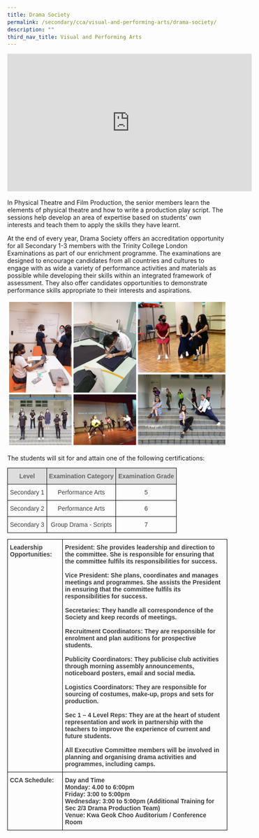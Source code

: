 ```yaml
---
title: Drama Society
permalink: /secondary/cca/visual-and-performing-arts/drama-society/
description: ""
third_nav_title: Visual and Performing Arts
---
```


<iframe width="560" height="315" src="https://www.youtube.com/embed/JbsQluFv5Gs" title="YouTube video player" frameborder="0" allow="accelerometer; autoplay; clipboard-write; encrypted-media; gyroscope; picture-in-picture" allowfullscreen></iframe>

In Physical Theatre and Film Production, the senior members learn the elements of physical theatre and how to write a production play script. The sessions help develop an area of expertise based on students’ own interests and teach them to apply the skills they have learnt.  

  

At the end of every year, Drama Society offers an accreditation opportunity for all Secondary 1-3 members with the Trinity College London Examinations as part of our enrichment programme. The examinations are designed to encourage candidates from all countries and cultures to engage with as wide a variety of performance activities and materials as possible while developing their skills within an integrated framework of assessment. They also offer candidates opportunities to demonstrate performance skills appropriate to their interests and aspirations.

![](/images/drama2021.jpg)

The students will sit for and attain one of the following certifications:

<style type="text/css">
.tg  {border-collapse:collapse;border-spacing:0;}
.tg td{border-color:black;border-style:solid;border-width:1px;font-family:Arial, sans-serif;font-size:14px;
  overflow:hidden;padding:10px 5px;word-break:normal;}
.tg th{border-color:black;border-style:solid;border-width:1px;font-family:Arial, sans-serif;font-size:14px;
  font-weight:normal;overflow:hidden;padding:10px 5px;word-break:normal;}
.tg .tg-5hwe{color:#3D3D3D;text-align:center;vertical-align:middle}
.tg .tg-feqv{background-color:#DDD;color:#666;font-weight:bold;text-align:center;vertical-align:middle}
</style>
<table class="tg">
<thead>
  <tr>
    <th class="tg-feqv"><span style="color:#666;background-color:#DDD">Level</span></th>
    <th class="tg-feqv"><span style="color:#666;background-color:#DDD">Examination Category</span></th>
    <th class="tg-feqv"><span style="color:#666;background-color:#DDD">Examination Grade</span></th>
  </tr>
</thead>
<tbody>
  <tr>
    <td class="tg-5hwe">Secondary 1</td>
    <td class="tg-5hwe">Performance Arts</td>
    <td class="tg-5hwe">5</td>
  </tr>
  <tr>
    <td class="tg-5hwe">Secondary 2</td>
    <td class="tg-5hwe">Performance Arts</td>
    <td class="tg-5hwe">6</td>
  </tr>
  <tr>
    <td class="tg-5hwe">Secondary 3</td>
    <td class="tg-5hwe">Group Drama - Scripts</td>
    <td class="tg-5hwe">7</td>
  </tr>
</tbody>
</table>

<style type="text/css">
.tg  {border-collapse:collapse;border-spacing:0;}
.tg td{border-color:black;border-style:solid;border-width:1px;font-family:Arial, sans-serif;font-size:14px;
  overflow:hidden;padding:10px 5px;word-break:normal;}
.tg th{border-color:black;border-style:solid;border-width:1px;font-family:Arial, sans-serif;font-size:14px;
  font-weight:normal;overflow:hidden;padding:10px 5px;word-break:normal;}
.tg .tg-bzr3{color:#3D3D3D;font-weight:bold;text-align:left;vertical-align:top}
</style>
<table class="tg">
<thead>
  <tr>
    <th class="tg-bzr3">Leadership Opportunities:</th>
    <th class="tg-bzr3" colspan="2">President: She provides leadership and direction to the committee. She is responsible for ensuring that the committee fulfils its responsibilities for success.<br><br>Vice President: She plans, coordinates and manages meetings and programmes. She assists the President in ensuring that the committee fulfils its responsibilities for success.<br><br>Secretaries: They handle all correspondence of the Society and keep records of meetings.<br><br>Recruitment Coordinators: They are responsible for enrolment and plan auditions for prospective students.<br><br>Publicity Coordinators: They publicise club activities through morning assembly announcements, noticeboard posters, email and social media.<br><br>Logistics Coordinators: They are responsible for sourcing of costumes, make-up, props and sets for production.<br><br>Sec 1 – 4 Level Reps: They are at the heart of student representation and work in partnership with the teachers to improve the experience of current and future students.<br><br>All Executive Committee members will be involved in planning and organising drama activities and programmes, including camps.</th>
  </tr>
</thead>
<tbody>
  <tr>
    <td class="tg-bzr3">CCA Schedule:</td>
    <td class="tg-bzr3" colspan="2">Day and Time<br>Monday: 4.00 to 6:00pm<br>Friday: 3:00 to 5:00pm<br>Wednesday: 3:00 to 5:00pm (Additional Training for Sec 2/3 Drama Production Team)<br>Venue: Kwa Geok Choo Auditorium / Conference Room</td>
  </tr>
</tbody>
</table>